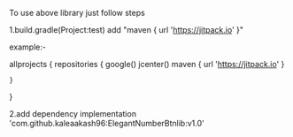 To use above library just follow steps 

1.build.gradle(Project:test) add "maven { url 'https://jitpack.io' }"


example:-

allprojects {
    repositories {
        google()
        jcenter()
        maven { url 'https://jitpack.io' }

    }
  }
  
  
  2.add dependency 
    implementation 'com.github.kaleaakash96:ElegantNumberBtnlib:v1.0'
